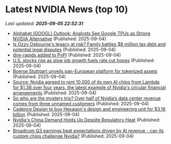 # Latest NVIDIA News (top 10)
_Last updated: **2025-09-05 22:52:31**_

- [Alphabet (GOOGL) Outlook: Analysts See Google TPUs as Strong NVIDIA Alternative](https://finance.yahoo.com/news/alphabet-googl-outlook-analysts-see-225031838.html) (Published: 2025-09-04)
- [Is Ozzy Osbourne's legacy at risk? Family battles $8 million tax debt and potential legal disputes](https://economictimes.indiatimes.com/news/international/us/ozzy-osbourne-family-financial-struggles-8-million-tax-debt-and-potential-legal-disputes/articleshow/123708401.cms) (Published: 2025-09-04)
- [dire-rapids added to PyPI](https://pypi.org/project/dire-rapids/) (Published: 2025-09-04)
- [U.S. stocks rise as slow job growth fuels rate cut hopes](https://www.thestar.com.my/news/world/2025/09/05/us-stocks-rise-as-slow-job-growth-fuels-rate-cut-hopes) (Published: 2025-09-04)
- [Boerse Stuttgart unveils pan-European platform for tokenized assets](https://cointelegraph.com/news/boerse-stuttgart-seturion-pan-european-tokenized-assets) (Published: 2025-09-04)
- [Source: Nvidia agreed to rent 10,000 of its own AI chips from Lambda for $1.3B over four years, the latest example of Nvidia's circular financial arrangements](https://biztoc.com/x/26e506f2875a1f2f) (Published: 2025-09-04)
- [So who are the mystery trio? Over half of Nvidia’s data center revenue comes from three unnamed customers](https://www.techradar.com/pro/who-are-the-mystery-trio-over-half-of-nvidias-data-center-revenue-comes-from-three-unnamed-customers) (Published: 2025-09-04)
- [Cadence Design to buy Hexagon's design and engineering unit for $3.16 billion](https://www.channelnewsasia.com/business/cadence-design-buy-hexagons-design-and-engineering-unit-316-billion-5333611) (Published: 2025-09-04)
- [Nvidia's China Demand Holds Up Despite Regulatory Heat](https://finance.yahoo.com/news/nvidias-china-demand-holds-despite-215849211.html) (Published: 2025-09-04)
- [Broadcom Q3 earnings beat expectations driven by AI revenue - can its custom chips challenge Nvidia?](https://economictimes.indiatimes.com/news/international/us/avgo-stock-broadcom-q3-earnings-beat-expectations-ai-revenue-can-its-custom-chips-challenge-nvidia/articleshow/123706568.cms) (Published: 2025-09-04)
